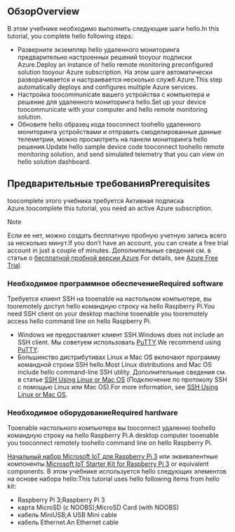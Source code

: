 ## <a name="overview"></a><span data-ttu-id="488d8-101">Обзор</span><span class="sxs-lookup"><span data-stu-id="488d8-101">Overview</span></span>

<span data-ttu-id="488d8-102">В этом учебнике необходимо выполнить следующие шаги hello.</span><span class="sxs-lookup"><span data-stu-id="488d8-102">In this tutorial, you complete hello following steps:</span></span>

- <span data-ttu-id="488d8-103">Разверните экземпляр hello удаленного мониторинга предварительно настроенных решений tooyour подписки Azure.</span><span class="sxs-lookup"><span data-stu-id="488d8-103">Deploy an instance of hello remote monitoring preconfigured solution tooyour Azure subscription.</span></span> <span data-ttu-id="488d8-104">На этом шаге автоматически разворачивается и настраивается несколько служб Azure.</span><span class="sxs-lookup"><span data-stu-id="488d8-104">This step automatically deploys and configures multiple Azure services.</span></span>
- <span data-ttu-id="488d8-105">Настройка toocommunicate вашего устройства с компьютера и решение для удаленного мониторинга hello.</span><span class="sxs-lookup"><span data-stu-id="488d8-105">Set up your device toocommunicate with your computer and hello remote monitoring solution.</span></span>
- <span data-ttu-id="488d8-106">Обновите hello образец кода tooconnect toohello удаленного мониторинга устройствами и отправить смоделированные данные телеметрии, можно просмотреть на панели мониторинга hello решения.</span><span class="sxs-lookup"><span data-stu-id="488d8-106">Update hello sample device code tooconnect toohello remote monitoring solution, and send simulated telemetry that you can view on hello solution dashboard.</span></span>

## <a name="prerequisites"></a><span data-ttu-id="488d8-107">Предварительные требования</span><span class="sxs-lookup"><span data-stu-id="488d8-107">Prerequisites</span></span>

<span data-ttu-id="488d8-108">toocomplete этого учебника требуется Активная подписка Azure.</span><span class="sxs-lookup"><span data-stu-id="488d8-108">toocomplete this tutorial, you need an active Azure subscription.</span></span>

> [!NOTE]
> <span data-ttu-id="488d8-109">Если ее нет, можно создать бесплатную пробную учетную запись всего за несколько минут.</span><span class="sxs-lookup"><span data-stu-id="488d8-109">If you don’t have an account, you can create a free trial account in just a couple of minutes.</span></span> <span data-ttu-id="488d8-110">Дополнительные сведения см. в статье о [бесплатной пробной версии Azure][lnk-free-trial].</span><span class="sxs-lookup"><span data-stu-id="488d8-110">For details, see [Azure Free Trial][lnk-free-trial].</span></span>

### <a name="required-software"></a><span data-ttu-id="488d8-111">Необходимое программное обеспечение</span><span class="sxs-lookup"><span data-stu-id="488d8-111">Required software</span></span>

<span data-ttu-id="488d8-112">Требуется клиент SSH на tooenable на настольном компьютере, вы tooremotely доступ hello командную строку на hello Raspberry Pi.</span><span class="sxs-lookup"><span data-stu-id="488d8-112">You need SSH client on your desktop machine tooenable you tooremotely access hello command line on hello Raspberry Pi.</span></span>

- <span data-ttu-id="488d8-113">Windows не предоставляет клиент SSH.</span><span class="sxs-lookup"><span data-stu-id="488d8-113">Windows does not include an SSH client.</span></span> <span data-ttu-id="488d8-114">Мы советуем использовать [PuTTY](http://www.putty.org/).</span><span class="sxs-lookup"><span data-stu-id="488d8-114">We recommend using [PuTTY](http://www.putty.org/).</span></span>
- <span data-ttu-id="488d8-115">Большинство дистрибутивах Linux и Mac OS включают программу командной строки SSH hello.</span><span class="sxs-lookup"><span data-stu-id="488d8-115">Most Linux distributions and Mac OS include hello command-line SSH utility.</span></span> <span data-ttu-id="488d8-116">Дополнительные сведения см. в статье [SSH Using Linux or Mac OS](https://www.raspberrypi.org/documentation/remote-access/ssh/unix.md) (Подключение по протоколу SSH с помощью Linux или Mac OS).</span><span class="sxs-lookup"><span data-stu-id="488d8-116">For more information, see [SSH Using Linux or Mac OS](https://www.raspberrypi.org/documentation/remote-access/ssh/unix.md).</span></span>

### <a name="required-hardware"></a><span data-ttu-id="488d8-117">Необходимое оборудование</span><span class="sxs-lookup"><span data-stu-id="488d8-117">Required hardware</span></span>

<span data-ttu-id="488d8-118">Tooenable настольного компьютера вы tooconnect удаленно toohello командную строку на hello Raspberry Pi.</span><span class="sxs-lookup"><span data-stu-id="488d8-118">A desktop computer tooenable you tooconnect remotely toohello command line on hello Raspberry Pi.</span></span>

<span data-ttu-id="488d8-119">[Начальный набор Microsoft IoT для Raspberry Pi 3][lnk-starter-kits] или эквивалентные компоненты.</span><span class="sxs-lookup"><span data-stu-id="488d8-119">[Microsoft IoT Starter Kit for Raspberry Pi 3][lnk-starter-kits] or equivalent components.</span></span> <span data-ttu-id="488d8-120">В этом учебнике используется hello следующих элементов на основе набора hello:</span><span class="sxs-lookup"><span data-stu-id="488d8-120">This tutorial uses hello following items from hello kit:</span></span>

- <span data-ttu-id="488d8-121">Raspberry Pi 3;</span><span class="sxs-lookup"><span data-stu-id="488d8-121">Raspberry Pi 3</span></span>
- <span data-ttu-id="488d8-122">карта MicroSD (с NOOBS);</span><span class="sxs-lookup"><span data-stu-id="488d8-122">MicroSD Card (with NOOBS)</span></span>
- <span data-ttu-id="488d8-123">кабель MiniUSB;</span><span class="sxs-lookup"><span data-stu-id="488d8-123">A USB Mini cable</span></span>
- <span data-ttu-id="488d8-124">кабель Ethernet.</span><span class="sxs-lookup"><span data-stu-id="488d8-124">An Ethernet cable</span></span>

[lnk-starter-kits]: https://azure.microsoft.com/develop/iot/starter-kits/
[lnk-free-trial]: http://azure.microsoft.com/pricing/free-trial/